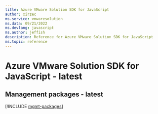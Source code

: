 ```yaml
---
title: Azure VMware Solution SDK for JavaScript
author: xirzec
ms.service: vmwaresolution
ms.data: 09/21/2022
ms.devlang: javascript
ms.author: jeffish
description: Reference for Azure VMware Solution SDK for JavaScript
ms.topic: reference
---
```

# Azure VMware Solution SDK for JavaScript - latest

## Management packages - latest
[!INCLUDE [mgmt-packages](vmware-solution-mgmt-index.md)]